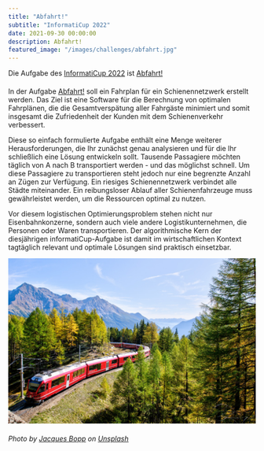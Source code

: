 ```yaml
---
title: "Abfahrt!"
subtitle: "InformatiCup 2022"
date: 2021-09-30 00:00:00
description: Abfahrt!
featured_image: "/images/challenges/abfahrt.jpg"
---
```


<p style="margin-bottom:20px;">Die Aufgabe des <a href="https://github.com/informatiCup/informatiCup2022">InformatiCup 2022</a> ist <a href="https://github.com/informatiCup/informatiCup2022/blob/master/informatiCup%202022%20-%20Abfahrt!.pdf">Abfahrt!</a></p>

In der Aufgabe [Abfahrt!](https://github.com/informatiCup/informatiCup2022/blob/master/informatiCup%202022%20-%20Abfahrt!.pdf) soll ein Fahrplan für ein Schienennetzwerk erstellt werden. Das Ziel ist eine Software für die Berechnung von optimalen Fahrplänen, die die Gesamtverspätung aller Fahrgäste minimiert und somit insgesamt die Zufriedenheit der Kunden mit dem Schienenverkehr verbessert.

Diese so einfach formulierte Aufgabe enthält eine Menge weiterer Herausforderungen, die Ihr zunächst genau analysieren und für die Ihr schließlich eine Lösung entwickeln sollt. Tausende Passagiere möchten täglich von A nach B transportiert werden - und das möglichst schnell. Um diese Passagiere zu transportieren steht jedoch nur eine begrenzte Anzahl an Zügen zur Verfügung. Ein riesiges Schienennetzwerk verbindet alle Städte miteinander. Ein reibungsloser Ablauf aller Schienenfahrzeuge muss gewährleistet werden, um die Ressourcen optimal zu nutzen.

Vor diesem logistischen Optimierungsproblem stehen nicht nur Eisenbahnkonzerne, sondern auch viele andere Logistikunternehmen, die Personen oder Waren transportieren. Der algorithmische Kern der diesjährigen informatiCup-Aufgabe ist damit im wirtschaftlichen Kontext tagtäglich relevant und optimale Lösungen sind praktisch einsetzbar.

<div class="gallery" data-columns="1">
	<img src="/images/challenges/abfahrt.jpg">
</div>

###### Photo by <a href="https://unsplash.com/@jacquesbopp?utm_source=unsplash&utm_medium=referral&utm_content=creditCopyText">Jacques Bopp</a> on <a href="https://unsplash.com/?utm_source=unsplash&utm_medium=referral&utm_content=creditCopyText">Unsplash</a>
